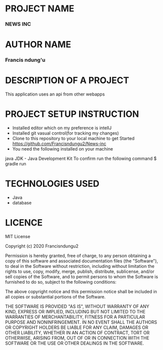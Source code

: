 # PROJECT NAME
### NEWS INC

# AUTHOR NAME
### Francis ndung'u
# DESCRIPTION OF A PROJECT
This application uses an api from other webapps

# PROJECT SETUP INSTRUCTION
* Installed editor which on my preference is intellJ
* Installed git vasual control(for tracking my changes)
* Clone to this repository to your local machine to get Started https://github.com/Francisndungu2/News-inc
* You need the following installed on your machine

java
JDK - Java Development Kit To confirm run the following command $ gradle run
# TECHNOLOGIES USED
* Java
* database
# LICENCE
MIT License

Copyright (c) 2020 Francisndungu2

Permission is hereby granted, free of charge, to any person obtaining a copy of this software and associated documentation files (the "Software"), to deal in the Software without restriction, including without limitation the rights to use, copy, modify, merge, publish, distribute, sublicense, and/or sell copies of the Software, and to permit persons to whom the Software is furnished to do so, subject to the following conditions:

The above copyright notice and this permission notice shall be included in all copies or substantial portions of the Software.

THE SOFTWARE IS PROVIDED "AS IS", WITHOUT WARRANTY OF ANY KIND, EXPRESS OR IMPLIED, INCLUDING BUT NOT LIMITED TO THE WARRANTIES OF MERCHANTABILITY, FITNESS FOR A PARTICULAR PURPOSE AND NONINFRINGEMENT. IN NO EVENT SHALL THE AUTHORS OR COPYRIGHT HOLDERS BE LIABLE FOR ANY CLAIM, DAMAGES OR OTHER LIABILITY, WHETHER IN AN ACTION OF CONTRACT, TORT OR OTHERWISE, ARISING FROM, OUT OF OR IN CONNECTION WITH THE SOFTWARE OR THE USE OR OTHER DEALINGS IN THE SOFTWARE.